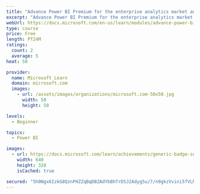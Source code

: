 ```yaml
---
title: "Advance Power BI Premium for the enterprise analytics market and beyond"
excerpt: "Advance Power BI Premium for the enterprise analytics market and beyond"
webUrl: https://docs.microsoft.com/en-us/learn/modules/advance-power-bi-premium-for-enterprise-analytics-market-beyond/
type: course
price: Free
length: PT24M
ratings:
  count: 2
  average: 5
heat: 50

provider:
  name: Microsoft Learn
  domain: microsoft.com
  images:
    - url: /assets/images/organizations/microsoft.com-50x50.jpg
      width: 50
      height: 50

levels:
  - Beginner

topics:
  - Power BI

images:
  - url: https://docs.microsoft.com/learn/achievements/generic-badge-social.png
    width: 640
    height: 320
    isCached: true

secured: "5h0Ngx6IzkG8QznPHZZqBqDBZAdYbBhTrD5J2Adyg5u/7/n9gkzVvini5fVLMTm4aUeZ4truxjSgfhAKDyzvY/nDVxrE5377QrY9D9zydLsxrK6SVrX8W3qTsgWUk3LHgY1GAb89e8PsKYSBucjIfcARhHaBRV+IYC9CtB+d76hxLByh9jGviLcc1x5WvfjgpVIb7wTsjLsSfvZGt1N1o1eJ5wH6cP+MtN4QWRpYlSjUDAWrKDbxs9ICebalYuSmbT55JKzuqacHldN/6ca5C5E05tjx4kjpOyuqYxqYwjiT12wGRs4HRCr15xS1WWq+3P8njwPqvCWPLJwhwLAkbNLvSXSS9dI7MTQ2e+EnZTXgGyCQF/CbWWUEkT9uy3qotVoyn+Fv12elMQwgJrgsxWBNO5jUlB5W8r8ueOamoD8=;8IgbRcFHDF8/oH3iwgiO/Q=="
---
```


